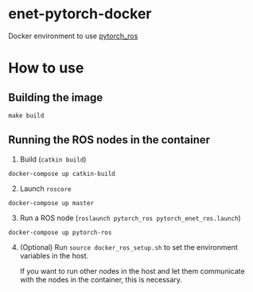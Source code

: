 # enet-pytorch-docker

Docker environment to use [pytorch_ros](https://github.com/ActiveIntelligentSystemsLab/pytorch_enet_ros/)

# How to use
## Building the image
```
make build
```

## Running the ROS nodes in the container

1. Build (`catkin build`)
```
docker-compose up catkin-build
```

2. Launch `roscore`
```
docker-compose up master
```

3. Run a ROS node (`roslaunch pytorch_ros pytorch_enet_ros.launch`)
```
docker-compose up pytorch-ros
```

4. (Optional) Run `source docker_ros_setup.sh` to set the environment variables in the host.
   
   If you want to run other nodes in the host and let them communicate with the nodes in the container, this is necessary.